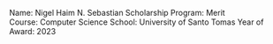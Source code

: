 Name: Nigel Haim N. Sebastian                     Scholarship Program: Merit                              
Course: Computer Science                          School: University of Santo Tomas
Year of Award: 2023